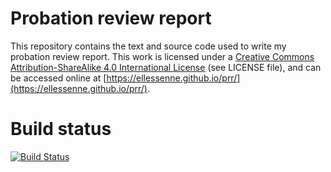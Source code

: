 # Probation review report

This repository contains the text and source code used to write my probation review report. This work is licensed under a [Creative Commons Attribution-ShareAlike 4.0 International License](http://creativecommons.org/licenses/by-sa/4.0/) (see LICENSE file), and can be accessed online at [https://ellessenne.github.io/prr/](https://ellessenne.github.io/prr/).


# Build status

[![Build Status](https://travis-ci.org/ellessenne/prr.svg?branch=master)](https://travis-ci.org/ellessenne/prr)
